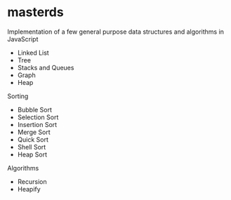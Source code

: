 # masterds
Implementation of a few general purpose data structures and algorithms in JavaScript
- Linked List
- Tree
- Stacks and Queues
- Graph
- Heap

Sorting
 - Bubble Sort
 - Selection Sort
 - Insertion Sort
 - Merge Sort
 - Quick Sort
 - Shell Sort
 - Heap Sort


Algorithms
- Recursion
- Heapify
